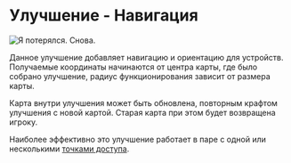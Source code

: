 # Улучшение - Навигация

![Я потерялся. Снова.](oredict:oc:navigationUpgrade)

Данное улучшение добавляет навигацию и ориентацию для устройств. Получаемые координаты начинаются от центра карты, где было собрано улучшение, радиус функционирования зависит от размера карты.

Карта внутри улучшения может быть обновлена, повторным крафтом улучшения с новой картой. Старая карта при этом будет возвращена игроку. 

Наиболее эффективно это улучшение работает в паре с одной или несколькими [точками доступа](../block/waypoint.md). 